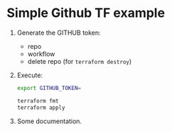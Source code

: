 # Simple Github TF example


1. Generate the GITHUB token:

   - repo
   - workflow
   - delete repo (for `terraform destroy`)

2. Execute:

   ```bash
   export GITHUB_TOKEN=

   terraform fmt
   terraform apply
   ```

3. Some documentation.

